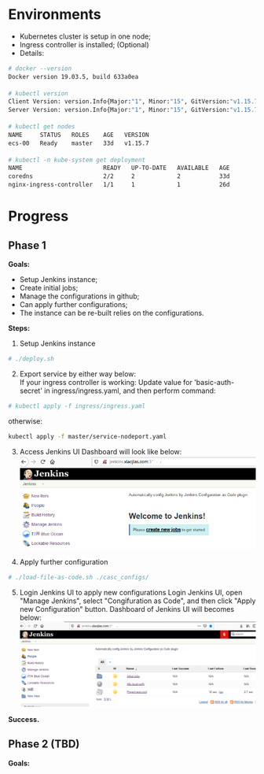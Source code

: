 # Environments
- Kubernetes cluster is setup in one node;
- Ingress controller is installed; (Optional)
- Details:
```bash
# docker --version
Docker version 19.03.5, build 633a0ea

# kubectl version
Client Version: version.Info{Major:"1", Minor:"15", GitVersion:"v1.15.7", GitCommit:"6c143d35bb11d74970e7bc0b6c45b6bfdffc0bd4", GitTreeState:"clean", BuildDate:"2019-12-11T12:42:56Z", GoVersion:"go1.12.12", Compiler:"gc", Platform:"linux/amd64"}
Server Version: version.Info{Major:"1", Minor:"15", GitVersion:"v1.15.7", GitCommit:"6c143d35bb11d74970e7bc0b6c45b6bfdffc0bd4", GitTreeState:"clean", BuildDate:"2019-12-11T12:34:17Z", GoVersion:"go1.12.12", Compiler:"gc", Platform:"linux/amd64"}

# kubectl get nodes
NAME     STATUS   ROLES    AGE   VERSION
ecs-00   Ready    master   33d   v1.15.7

# kubectl -n kube-system get deployment
NAME                       READY   UP-TO-DATE   AVAILABLE   AGE
coredns                    2/2     2            2           33d
nginx-ingress-controller   1/1     1            1           26d

```

# Progress
## Phase 1
**Goals:**
- Setup Jenkins instance;
- Create initial jobs;
- Manage the configurations in github;
- Can apply further configurations; 
- The instance can be re-built relies on the configurations.

**Steps:**
1. Setup Jenkins instance
```bash
# ./deploy.sh
```

2. Export service by either way below:   
If your ingress controller is working:
Update value for 'basic-auth-secret' in ingress/ingress.yaml, and then perform command:
```bash
# kubectl apply -f ingress/ingress.yaml
```
otherwise:
```bash
kubectl apply -f master/service-nodeport.yaml
```

3. Access Jenkins UI
Dashboard will look like below:
![Jenkins Dashboard](./images/jenkins-jcasc-01.PNG)

4. Apply further configuration

```bash
# ./load-file-as-code.sh ./casc_configs/

```
5. Login Jenkins UI to apply new configurations
Login Jenkins UI, open "Manage Jenkins", select "Congifuration as Code", and then click "Apply new Configuration" button.
Dashboard of Jenkins UI will becomes below:
![Jenkins Dashboard](./images/jenkins-jcasc-02.PNG)

**Success.**

## Phase 2 (TBD)
**Goals:**








